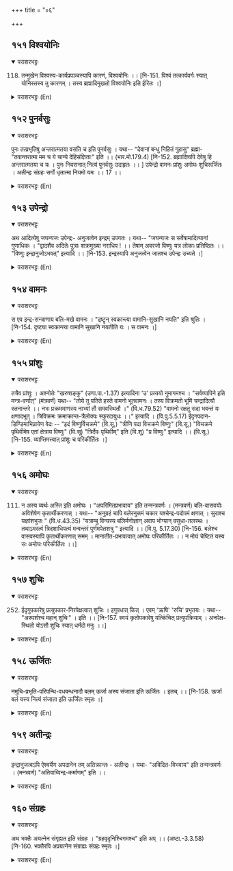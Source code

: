 +++
title = "०६"

+++

## १५१  विश्वयोनिः
<details open><summary>पराशरभट्टः</summary>

118. तन्मुखेन विश्वस्य-कार्यप्रपञ्चस्यापि कारणं, विश्वयोनिः ।। [नि-151. विश्वं तत्कार्यवर्गः स्यात् योनिस्तस्य तु कारणम् । तस्य ब्रह्मादिमुखतो विश्वयोनिः इति ईरितः ।]
</details>

<details><summary>पराशरभट्टः (En)</summary>

The cause of the Universe which is Karya an effect.
</details>

## १५२  पुनर्वसुः
<details open><summary>पराशरभट्टः</summary>

पुनः तत्प्रभृतिषु अन्तरात्मतया वसति च इति पुनर्वसुः । यथा-- "देवानां बन्धु निहितं गुहासु" ब्रह्मा- "तवान्तरात्मा मम च ये चान्ये देहिसंज्ञिताः" इति ।। (भार.मो.179.4) [नि-152. ब्रह्मादिष्वपि देवेषु हि अन्तरात्मतया च यः । पुनः निवसनात् नित्यं पुनर्वसुः उदाहृतः ।। ] उपेन्द्रो वामनः प्रांशुः अमोघः शुचिरूर्जितः । अतीन्द्रः संग्रहः सर्गो धृतात्मा नियमो यमः ।। 17 ।।
</details>

<details><summary>पराशरभट्टः (En)</summary>

Again he who lives in them. His name is Punar-vasu since He resides as the Inner Soul of gods beginning with Brahma and Rudra. His name is पुनर्वसुः since He resides as the Inner Soul of gods beginning with Brahma and rudra. Vide "He is the relation of the gods kept in caves (hearts)." Brahma says (to rudra) "He is the Inner soul of yourself and myself as well as of all those who go by the name of embodied souls."
</details>

## १५३  उपेन्द्रो
<details open><summary>पराशरभट्टः</summary>

अथ आदित्येषु जघन्यजः उपेन्द्रः- अनुजत्वेन इन्द्रम् उपगतः । यथा-- "जघन्यजः स सर्वेषामादित्यानां गुणाधिकः । "द्वादशैव अदितेः पुत्राः शक्रमुख्या नराधिप ! ।। तेषाम् अवरजो विष्णुः यत्र लोकाः प्रतिष्ठितः ।। "विष्णुः इन्द्रानुजोऽभवत्" इत्यादि ।। [नि-153. इन्द्रस्यापि अनुजत्वेन जातश्च उपेन्द्रः उच्यते ।]
</details>

<details><summary>पराशरभट्टः (En)</summary>

The brother of Indra. Next Comes उपेन्द्र the last of the sons of अदिति , and thus the younger brother of Indra. Vide "He is the last of the आदित्या-s and endowed with good qualities. O King! There are twelve sons of अदिति of whom Indra is the eldest. विष्णु is the last-born and the youngest of all in whom all the worlds have been firmly establiढed." "विष्णु became the younger brother of Indra." And so on.
</details>

## १५४  वामनः
<details open><summary>पराशरभट्टः</summary>

स एव इन्द्र-सन्त्राणाय बलि-मखे वामनः । "द्रष्टॄन् स्वकान्त्या वामानि-सुखानि नयति" इति श्रुतिः । [नि-154. दृष्ट्या स्वकान्त्या वामानि सुखानि नयतीति यः । स वामनः ।]
</details>

<details><summary>पराशरभट्टः (En)</summary>

The dwarf. He is वामन who came to the Sacrifice of Bali for saving Indra. The Sruthi interprets 'वामन' as follows: ( वामानि-नयति), "By His effulgence He produces joy in those who see Him." "That वामना has a celestial and charming body."
</details>

## १५५  प्रांशुः
<details open><summary>पराशरभट्टः</summary>

तत्रैव प्रांशुः । अश्नोतेः "खरुशङ्कु" (उणा.पा.-1.37) इत्यादिना 'उ' प्रत्ययो नुमागमश्च । "सर्वव्यापिने इति मन्त्र-वर्णात्" (मंत्रवर्णं) यथा-- "तोये तु पतिते हस्ते वामनो भूतवामनः । तस्य विक्रमतो भूमिं चन्द्रादित्यौ स्तनान्तरे ।। नभः प्रक्रममाणस्य नाभ्यां तौ समवस्थितौ ।" (वि.ध.79.52) "वामनो रक्षतु सदा भवन्तं यः क्षणादभूत् । त्रिविक्रमः क्रमाक्रान्त-त्रैलोक्यः स्फुरदायुधः ।।" इत्यादि । (वि.पु.5.5.17) ईदृगपदान-डिण्डिमाभिप्रायेण वेदः -- "इदं विष्णुर्विचक्रमे" (वि.सू.) "त्रीणि पदा विचक्रमे विष्णुः" (वि.सू.) "विचक्रमे पृथिवीमेष एतां क्षेत्राय विष्णुः" (वि.सू) "त्रिर्देवः पृथिवीम्" इति (वि.शू) "प्र विष्णुः" इत्यादि ।। (वि.सू.) [नि-155. व्याप्तिमत्त्वात् प्रांशुः च परिकीर्तितः ।]
</details>

<details><summary>पराशरभट्टः (En)</summary>

The Tall. In the same place He became very tall. "The words 'kharu' 'sanku' etc. are irregularly formed by the 'ku' affix. The root 'As' (अस्नोति ) gets the 'affix' 'u' and a new letter 'num' (A+m+s+u = Amsuh). He is mentioned as 'All pervading" in the Manthra in praise of Him. Vide "When the water fell on His hand, Vāmana became ex-वामन (i.e.He became tall). As He measured the earth, the moon and the sun were on His chest. When He measured the ether with His foot. They were at His navel." "May that Vāmana protect you always who in a trice became Thrivikrama and measured all the three worlds by His foot and shone with sparkling weapons." And so on. The वेद with the beat of drums proclaims this great deed by saying "विष्णु measured this (earth)." "विष्णु measured with three steps." "This विष्णु measured this earth for getting the land (for Indra)" "The Lord measured the Earth in three steps." "प्रविष्णुः " so He is called the Supreme विष्णु
</details>

## १५६  अमोघः
<details open><summary>पराशरभट्टः</summary>

111. न अस्य व्यर्थः अस्ति इति अमोघः । "अपरिमितप्रभावाय" इति तन्मन्त्रवर्णः । (मन्त्रवर्ण) बलि-वासवयोः अविशेषेण कृतार्थीकरणात् । यथा-- "अनुग्रहं चापि बलेरनुत्तमं चकार यश्चेन्द्र-पदोपमं क्षणात् । सुराश्च यज्ञांशभुजः " (वि.ध.43.35) "यत्राम्बु विन्यस्य बलिर्मनोज्ञान् अवाप भोग्यान् वसुधा-तलस्थः । तथाऽमरत्वं त्रिदशाधिपत्यं मन्वन्तरं पूर्णमपेतशत्रु " इत्यादि ।। (वि.पु. 5.17.30) [नि-156. बलेश्च वासवस्यापि कृतार्थीकरणात् समम् । मानातीत-प्रभावत्वात् अमोघः परिकीर्तितः ।। न मोघं चेष्टितं यस्य सः अमोघः परिकीर्तितः ।।]
</details>

<details><summary>पराशरभट्टः (En)</summary>

He who is never purposeless He is known as अमोघः since no act of His is purposeless. The Manthra is His eulogy says "To Him of Infinite greatness". That is because He blessed without difference both Bali and Indra." Vide "In a trice did He extend His sublime grace to Bali and give him a position equal to that of Indra. And He also enabled the gods to partake of the offerings made in a sacrifice." "Bali offered the water (in the hand of वामना ) and acquired lovable enjoyments. Even while remaining on the face of the Earth, he obtained the status of a god as well as the rulership of the gods for one full Manvanthara bereft of all enemies." And so on.
</details>

## १५७  शुचिः
<details open><summary>पराशरभट्टः</summary>

252. ईदृगुपकारेषु प्रत्युपकार-निरपेक्षत्वात् शुचिः । इगुपधात् कित् । एवम् 'ऋषि' 'रुचि' प्रभृतयः । यथा-- "अस्पर्शश्च महान् शुचिः" । इति ।। [नि-157. स्वयं कृतोपकारेषु यत्किंचित् प्रत्युपक्रियाम् । अनपेक्ष-स्थितो योऽसौ शुचिः स्यात् धर्मदो मनुः ।।]
</details>

<details><summary>पराशरभट्टः (En)</summary>

Pure. He is pure since He is शुचिः (Pure) since He does not expect anything in return for all the help He gives. The words 'ऋषी', 'अचि' and the like also come under this rule. After a verb ending in a consonant, but preceded by 'I' 'u' 'r' (long and short) and after the verbs 'ज्ञ', 'प्री' and 'कृ' comes the affix 'ka' (a)(suk + ka). "Unsullied as He is, the Superior Soul is pure."
</details>

## १५८  ऊर्जितः
<details open><summary>पराशरभट्टः</summary>

नमुचि-प्रभृति-परिपन्थि-वधबन्धनादौ बलम् ऊर्जा अस्य संजाता इति ऊर्जितः । इतच् ।। [नि-158. ऊर्जा बलं यस्य नित्यं संजाता इति ऊर्जिंतः स्मृतः ।]
</details>

<details><summary>पराशरभट्टः (En)</summary>

He who is endowed with strength. He is ऊर्जितः since, He is possessed of strength (ऊर्जा) as seen in the binding and killing of enemies like Mamuchi. The affix 'itach' has been added to ऊर्जा'.
</details>

## १५९  अतीन्द्रः
<details open><summary>पराशरभट्टः</summary>

इन्द्रानुजत्वऽपि ऐश्वर्येण अपदानेन तम् अतिक्रान्तः - अतीन्द्रः । यथा- "अविदित-विभवाय" इति तन्मन्त्रवर्णः । (मन्त्रवर्ण) "अतिवाय्विन्द्र-कर्माणम्" इति ।।
</details>

<details><summary>पराशरभट्टः (En)</summary>

He who excels Indra. He is अतीन्द्रः since He, though younger than Indra, surpasses Indra by His lordship and glorious acts. The Manthra about Him reads "To Him of inestimable greatness." "Him whose exploits surpass those of वायु and Indra."
</details>

## १६०  संग्रहः
<details open><summary>पराशरभट्टः</summary>

अथ भक्तैः अयत्नेन संगृह्यत इति संग्रहः । "ग्रहवृदृनिश्चिगमश्च" इति अप् ।। (अष्टा.-3.3.58) [नि-160. भक्तैरपि अप्रयत्नेन संग्राह्यः संग्रहः स्मृतः ।]
</details>

<details><summary>पराशरभट्टः (En)</summary>

He who is easily reached. भगवान् can be reached without much effort by the devotees. The affix 'Ap' comes after the root 'grah', 'Vr', 'Dr', 'Nischi', and 'Gam'.
</details>
